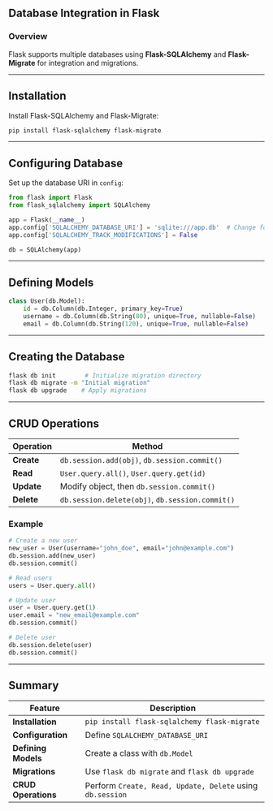 ## Database Integration in Flask  

### Overview  
Flask supports multiple databases using **Flask-SQLAlchemy** and **Flask-Migrate** for integration and migrations.

---

## Installation  
Install Flask-SQLAlchemy and Flask-Migrate:  
```sh
pip install flask-sqlalchemy flask-migrate
```

---

## Configuring Database  
Set up the database URI in `config`:  
```python
from flask import Flask
from flask_sqlalchemy import SQLAlchemy

app = Flask(__name__)
app.config['SQLALCHEMY_DATABASE_URI'] = 'sqlite:///app.db'  # Change for PostgreSQL/MySQL
app.config['SQLALCHEMY_TRACK_MODIFICATIONS'] = False

db = SQLAlchemy(app)
```

---

## Defining Models  
```python
class User(db.Model):
    id = db.Column(db.Integer, primary_key=True)
    username = db.Column(db.String(80), unique=True, nullable=False)
    email = db.Column(db.String(120), unique=True, nullable=False)
```

---

## Creating the Database  
```sh
flask db init        # Initialize migration directory
flask db migrate -m "Initial migration"
flask db upgrade    # Apply migrations
```

---

## CRUD Operations  

| Operation | Method |
|-----------|--------|
| **Create** | `db.session.add(obj)`, `db.session.commit()` |
| **Read** | `User.query.all()`, `User.query.get(id)` |
| **Update** | Modify object, then `db.session.commit()` |
| **Delete** | `db.session.delete(obj)`, `db.session.commit()` |

### Example  
```python
# Create a new user
new_user = User(username="john_doe", email="john@example.com")
db.session.add(new_user)
db.session.commit()

# Read users
users = User.query.all()

# Update user
user = User.query.get(1)
user.email = "new_email@example.com"
db.session.commit()

# Delete user
db.session.delete(user)
db.session.commit()
```

---

## Summary  

| Feature | Description |
|---------|------------|
| **Installation** | `pip install flask-sqlalchemy flask-migrate` |
| **Configuration** | Define `SQLALCHEMY_DATABASE_URI` |
| **Defining Models** | Create a class with `db.Model` |
| **Migrations** | Use `flask db migrate` and `flask db upgrade` |
| **CRUD Operations** | Perform `Create, Read, Update, Delete` using `db.session` |
